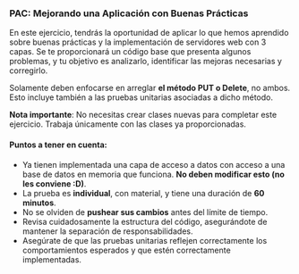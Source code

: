 ### PAC: Mejorando una Aplicación con Buenas Prácticas

En este ejercicio, tendrás la oportunidad de aplicar lo que hemos aprendido sobre buenas prácticas y la implementación de servidores web con 3 capas. Se te proporcionará un código base que presenta algunos problemas, y tu objetivo es analizarlo, identificar las mejoras necesarias y corregirlo.

Solamente deben enfocarse en arreglar **el método PUT o Delete**, no ambos. Esto incluye también a las pruebas unitarias asociadas a dicho método.

**Nota importante**: No necesitas crear clases nuevas para completar este ejercicio. Trabaja únicamente con las clases ya proporcionadas.

#### Puntos a tener en cuenta:

- Ya tienen implementada una capa de acceso a datos con acceso a una base de datos en memoria que funciona. **No deben modificar esto (no les conviene :D)**.
- La prueba es **individual**, con material, y tiene una duración de **60 minutos**.
- No se olviden de **pushear sus cambios** antes del límite de tiempo.
- Revisa cuidadosamente la estructura del código, asegurándote de mantener la separación de responsabilidades.
- Asegúrate de que las pruebas unitarias reflejen correctamente los comportamientos esperados y que estén correctamente implementadas.
